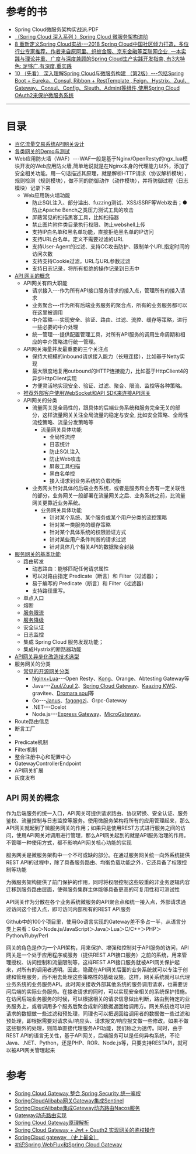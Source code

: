 # 参考的书 
* Spring Cloud微服务架构实战派.PDF
* [（Spring Cloud 深入系列 ）Spring Cloud 微服务架构进阶](https://weread.qq.com/web/reader/c9932ea07163ff6ac993e0dkc81322c012c81e728d9d180)
* [8 重新定义Spring Cloud实战---2018 Spring Cloud中国社区倾力打造，多位行业专家推荐，作者来自原阿里、蚂蚁金服、京东金融等互联网企业, 一本实践与理论并重、广度与深度兼顾的Spring Cloud生产实践开发指南, 有3大特色: 足够广,有深度,重实践](https://weread.qq.com/web/reader/71d32370716443e271df020kc81322c012c81e728d9d180)
* [10  （先看）  深入理解Spring Cloud与微服务构建 （第2版）---包括Spring Boot + Eureka、Consul, Ribbon + RestTemplate , Feign、Hystrix、Zuul、Gateway、Consul、Config、Sleuth、Admint等组件,使用Spring Cloud OAuth2来保护微服务系统](https://weread.qq.com/web/reader/1223205071ccfab912296c2)
---


# 目录
  * [百亿流量交易系统API网关设计](https://weread.qq.com/web/reader/d9e327a07188b377d9eb7dakd67323c0227d67d8ab4fb04)
  * [各类网关的Demo与测试](https://github.com/kimmking/atlantis)
  * Web应用防火墙（WAF）---WAF一般是基于Nginx/OpenResty的ngx_lua模块开发的Web应用防火墙,简单地说就是在Nginx本身的代理能力以外，添加了安全相关功能。用一句话描述其原理，就是解析HTTP请求（协议解析模块），规则检测（规则模块），做不同的防御动作（动作模块），并将防御过程（日志模块）记录下来
    * Web应用防火墙功能
      * 防止SQL注入、部分溢出、fuzzing测试、XSS/SSRF等Web攻击；● 防止Apache Bench之类压力测试工具的攻击
      * 屏蔽常见的扫描黑客工具，比如扫描器
      * 禁止图片附件类目录执行权限、防止webshell上传
      * 支持IP白名单和黑名单功能，直接拒绝黑名单的IP访问
      * 支持URL白名单，定义不需要过滤的URL
      * 支持User-Agent的过滤、支持CC攻击防护、限制单个URL指定时间的访问次数
      * 支持支持Cookie过滤，URL与URL参数过滤
      * 支持日志记录，将所有拒绝的操作记录到日志中  
  * [API 网关的概念](#API-网关的概念)
    * API网关有四大职能
      * 请求接入---作为所有API接口服务请求的接入点，管理所有的接入请求
      * 业务聚合---作为所有后端业务服务的聚合点，所有的业务服务都可以在这里被调用
      * 中介策略---实现安全、验证、路由、过滤、流控、缓存等策略，进行一些必要的中介处理
      * 统一管理---提供配置管理工具，对所有API服务的调用生命周期和相应的中介策略进行统一管理。 
    * API网关海量并发最重要的三个关注点
      * 保持大规模的inbound请求接入能力（长短连接），比如基于Netty实现
      * 最大限度地复用outbound的HTTP连接能力，比如基于HttpClient4的异步HttpClient实现
      * 方便灵活地实现安全、验证、过滤、聚合、限流、监控等各种策略。
    * [推荐外部客户使用WebSocket和API SDK来连接API网关](https://weread.qq.com/web/reader/d9e327a07188b377d9eb7daka1d32a6022aa1d0c6e83eb4 'WebSocket是一个比REST API更加实时可靠、更加易于管理的方式')
    * API网关的分类
      * 流量网关是全局性的，跟具体的后端业务系统和服务完全无关的部分，这样流量网关关注全局流量的稳定与安全, 比如安全策略、全局性流控策略、流量分发策略等
        * 流量网关具体功能
          * 全局性流控
          * 日志统计
          * 防止SQL注入
          * 防止Web攻击
          * 屏蔽工具扫描
          * 黑白名单控 
          * 接入请求到业务系统的负载均衡
      * 业务网关针对具体的后端业务系统，或者是服务和业务有一定关联性的部分，业务网关一般部署在流量网关之后、业务系统之前，比流量网关更靠近业务系统。
        * 业务网关具体功能
          * 针对某个系统、某个服务或某个用户分类的流控策略
          * 针对某一类服务的缓存策略
          * 针对某个具体系统的权限验证方式
          * 针对某些用户条件判断的请求过滤
          * 针对具体几个相关API的数据聚合封装  
  * [服务网关的基本功能](https://github.com/aCoder2013/blog/issues/35)
    * 路由转发
      * 动态路由：能够匹配任何请求属性 
      * 可以对路由指定 Predicate（断言）和 Filter（过滤器）；
      * 易于编写的 Predicate（断言）和 Filter（过滤器）
      * 支持路径重写。
    * 单点入口
    * 熔断
    * [服务限流](https://github.com/stevenli91748/JAVA-Architecture/blob/master/JAVA%20Framework/Spring%20Cloud/%E9%99%90%E6%B5%81/README.md)
    * [服务降级](https://github.com/stevenli91748/JAVA-Architecture/blob/master/JAVA%20Framework/Spring%20Cloud/%E6%9C%8D%E5%8A%A1%E9%99%8D%E7%BA%A7/README.md)
    * 安全认证
    * 日志监控
    * 集成 Spring Cloud 服务发现功能；
    * 集成Hystrix的断路器功能 
  * [API网关异步化改造技术选型](https://github.com/aCoder2013/blog/issues/34)
  * 服务网关的分类
    * [常见的开源网关分类](https://weread.qq.com/web/reader/d9e327a07188b377d9eb7dak34132fc02293416a75f431d) 
      * [Nginx+Lua](https://github.com/stevenli91748/JAVA-Architecture/blob/master/JAVA%20Framework/Spring%20Cloud/API%20%E6%9C%8D%E5%8A%A1%E7%BD%91%E5%85%B3/Nginx%20%2B%20Lua/README.md)---Open Resty、[Kong](https://github.com/stevenli91748/JAVA-Architecture/blob/master/JAVA%20Framework/Spring%20Cloud/API%20%E6%9C%8D%E5%8A%A1%E7%BD%91%E5%85%B3/Kong/README.md)、Orange、Abtesting Gateway等
      * Java---[Zuul/Zuul 2](https://github.com/stevenli91748/JAVA-Architecture/blob/master/JAVA%20Framework/Spring%20Cloud/API%20%E6%9C%8D%E5%8A%A1%E7%BD%91%E5%85%B3/Zuul/README.md)、[Spring Cloud Gateway](https://github.com/stevenli91748/JAVA-Architecture/blob/master/JAVA%20Framework/Spring%20Cloud/API%20%E6%9C%8D%E5%8A%A1%E7%BD%91%E5%85%B3/Spring%20Cloud%20Gateway/README.md)、[Kaazing KWG](https://weread.qq.com/web/reader/d9e327a07188b377d9eb7dak34132fc02293416a75f431d)、gravitee、[Dromara soul](https://weread.qq.com/web/reader/d9e327a07188b377d9eb7dak34132fc02293416a75f431d)等
      * Go---[Janus](https://weread.qq.com/web/reader/d9e327a07188b377d9eb7dak34132fc02293416a75f431d)、[fagongzi](https://weread.qq.com/web/reader/d9e327a07188b377d9eb7dak34132fc02293416a75f431d)、Grpc-Gateway
      * .NET---Ocelot
      * Node.js---[Express Gateway](https://weread.qq.com/web/reader/d9e327a07188b377d9eb7dak34132fc02293416a75f431d)、[MicroGateway](https://weread.qq.com/web/reader/d9e327a07188b377d9eb7dak34132fc02293416a75f431d)。 
  * Route路由信息
  * 断言工厂
  * 
  * Predicate机制
  * Filter机制
  * 整合注册中心和配置中心
  * GatewayControllerEndpoint 
  * API网关扩展
  * 灰度发布


## API 网关的概念

作为后端服务的统一入口，API网关可提供请求路由、协议转换、安全认证、服务鉴权、流量控制与日志监控等服务。使用微服务架构将所有的应用管理起来，那么API网关就起到了微服务网关的作用；如果只是使用REST方式进行服务之间的访问，使用API网关对调用进行管理，那么API网关起到的就是API服务治理的作用。不管哪一种使用方式，都不影响API网关核心功能的实现


服务网关是微服务架构中一个不可或缺的部分。在通过服务网关统一向外系统提供REST API的过程中，除了具备服务路由、均衡负载功能之外，它还具备了权限控制等功能

为微服务架构提供了前门保护的作用，同时将权限控制这些较重的非业务逻辑内容迁移到服务路由层面，使得服务集群主体能够具备更高的可复用性和可测试性

API网关作为分散在各个业务系统微服务的API聚合点和统一接入点，外部请求通过访问这个接入点，即可访问内部所有的REST API服务

Github中的100个项目里，使用Go语言实现的Gateway差不多占一半，从语言分类上来看：Go＞Node.js/JavaScript＞Java＞Lua＞C/C++＞PHP＞ Python/Ruby/Perl

网关的角色是作为一个API架构，用来保护、增强和控制对于API服务的访问，API网关是一个处于应用程序或服务（提供REST API接口服务）之前的系统，用来管理授权、访问控制和流量限制等，这样REST API接口服务就被API网关保护起来，对所有的调用者透明。因此，隐藏在API网关后面的业务系统就可以专注于创建和管理服务，而不用去处理这些策略性的基础设施。这样，网关系统就可以代理业务系统的业务服务API。此时网关接收外部其他系统的服务调用请求，也需要访问后端的实际业务服务。在接收请求的同时，可以实现安全相关的系统保护措施。在访问后端业务服务的时候，可以根据相关的请求信息做出判断，路由到特定的业务服务上，或者调用多个服务后聚合成新的数据返回给调用方。网关系统也可以把请求的数据做一些过滤和预处理，同理也可以把返回给调用者的数据做一些过滤和预处理，即根据需要对请求头/响应头、请求报文/响应报文做一些修改。如果不做这些额外的处理，则简单直接代理服务API功能，我们称之为透传。同时，由于REST API的语言无关性，基于API网关，后端服务可以是任何异构系统，不论Java、.NET、Python，还是PHP、ROR、Node.js等，只要支持RESTAPI，就可以被API网关管理起来


# 参考
* [Spring Cloud Gateway 整合 Spring Security 统一鉴权](https://segmentfault.com/a/1190000039390248)
* [SpringCloudAlibaba网关Gateway集成Sentinel](https://www.jianshu.com/p/f2f7019b4a3e)
* [SpringCloudAlibaba集成Gateway动态路由Nacos服务](https://www.jianshu.com/p/36373e5be522)
* [Gateway动态路由实现](https://www.jianshu.com/p/7dfc8b67149e)
* [Spring Cloud Gateway原理解析](https://www.jianshu.com/p/daaa38070bf2)
* [Spring Cloud Gateway + Jwt + Oauth2 实现网关的鉴权操作](https://www.jianshu.com/p/c9f0f1c7333c)
* [SpringCloud gateway （史上最全）](https://www.cnblogs.com/crazymakercircle/p/11704077.html)
* [初识Spring WebFlux和Spring Cloud Gateway](https://linz.ink/%E7%BD%91%E5%85%B3/gateway/spring%20cloud/webflux/2019/02/03/spring-webflux-cloud-gateway-overview.html)
